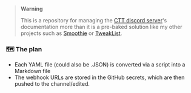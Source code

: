 > **Warning**
> 
> This is a repository for managing the [CTT discord server](http://dsc.gg/CTT)'s documentation more than it is a pre-baked solution like my other projects such as [Smoothie](https://github.com/couleur-tweak-tips/Smoothie) or [TweakList](https://github.com/couleur-tweak-tips/TweakList).


### 🗺️ **The plan**
- Each YAML file (could also be .JSON) is converted via a script into a Markdown file
- The webhook URLs are stored in the GitHub secrets, which are then pushed to the channel/edited.
